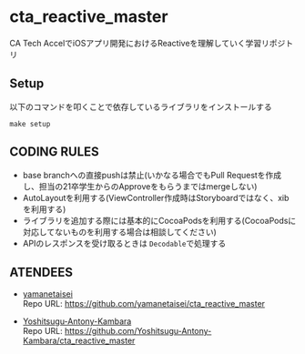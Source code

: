 # cta_reactive_master

CA Tech AccelでiOSアプリ開発におけるReactiveを理解していく学習リポジトリ

## Setup

以下のコマンドを叩くことで依存しているライブラリをインストールする

```
make setup
```

## CODING RULES

- base branchへの直接pushは禁止(いかなる場合でもPull Requestを作成し、担当の21卒学生からのApproveをもらうまではmergeしない)
- AutoLayoutを利用する(ViewController作成時はStoryboardではなく、xibを利用する)
- ライブラリを追加する際には基本的にCocoaPodsを利用する(CocoaPodsに対応してないものを利用する場合は相談してください)
- APIのレスポンスを受け取るときは `Decodable`で処理する

## ATENDEES

- [yamanetaisei](https://github.com/yamanetaisei)  
Repo URL: https://github.com/yamanetaisei/cta_reactive_master

- [Yoshitsugu-Antony-Kambara](https://github.com/Yoshitsugu-Antony-Kambara)  
Repo URL: https://github.com/Yoshitsugu-Antony-Kambara/cta_reactive_master
